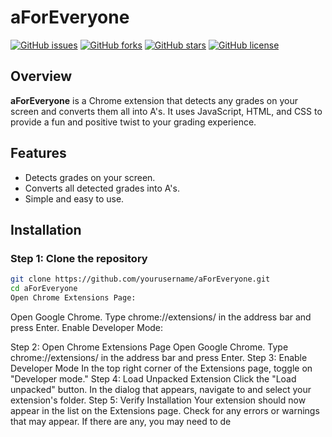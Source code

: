 # aForEveryone

[![GitHub issues](https://img.shields.io/github/issues/yourusername/aForEveryone.svg)](https://github.com/yourusername/aForEveryone/issues)
[![GitHub forks](https://img.shields.io/github/forks/yourusername/aForEveryone.svg)](https://github.com/yourusername/aForEveryone/network)
[![GitHub stars](https://img.shields.io/github/stars/yourusername/aForEveryone.svg)](https://github.com/yourusername/aForEveryone/stargazers)
[![GitHub license](https://img.shields.io/github/license/yourusername/aForEveryone.svg)](https://github.com/yourusername/aForEveryone/blob/main/LICENSE)

## Overview

**aForEveryone** is a Chrome extension that detects any grades on your screen and converts them all into A's. It uses JavaScript, HTML, and CSS to provide a fun and positive twist to your grading experience.

## Features

- Detects grades on your screen.
- Converts all detected grades into A's.
- Simple and easy to use.

## Installation

### Step 1: Clone the repository

```bash
git clone https://github.com/yourusername/aForEveryone.git
cd aForEveryone
Open Chrome Extensions Page:
```
Open Google Chrome.
Type chrome://extensions/ in the address bar and press Enter.
Enable Developer Mode:

Step 2: Open Chrome Extensions Page
Open Google Chrome.
Type chrome://extensions/ in the address bar and press Enter.
Step 3: Enable Developer Mode
In the top right corner of the Extensions page, toggle on "Developer mode."
Step 4: Load Unpacked Extension
Click the "Load unpacked" button.
In the dialog that appears, navigate to and select your extension's folder.
Step 5: Verify Installation
Your extension should now appear in the list on the Extensions page.
Check for any errors or warnings that may appear. If there are any, you may need to de
